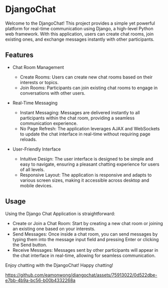 # DjangoChat
Welcome to the DjangoChat! This project provides a simple yet powerful platform for real-time communication using Django, a high-level Python web framework. With this application, users can create chat rooms, join existing ones, and exchange messages instantly with other participants.

## Features
- Chat Room Management
  - Create Rooms: Users can create new chat rooms based on their interests or topics.
  - Join Rooms: Participants can join existing chat rooms to engage in conversations with other users.

- Real-Time Messaging
  - Instant Messaging: Messages are delivered instantly to all participants within the chat room, providing a seamless communication experience.
  - No Page Refresh: The application leverages AJAX and WebSockets to update the chat interface in real-time without requiring page reloads.

- User-Friendly Interface
  - Intuitive Design: The user interface is designed to be simple and easy to navigate, ensuring a pleasant chatting experience for users of all levels.
  - Responsive Layout: The application is responsive and adapts to various screen sizes, making it accessible across desktop and mobile devices.

## Usage
Using the Django Chat Application is straightforward:

- Create or Join a Chat Room: Start by creating a new chat room or joining an existing one based on your interests.
- Send Messages: Once inside a chat room, you can send messages by typing them into the message input field and pressing Enter or clicking the Send button.
- Receive Messages: Messages sent by other participants will appear in the chat interface in real-time, allowing for seamless communication.

Enjoy chatting with the DjangoChat! Happy chatting!

https://github.com/eamonwong/djangochat/assets/75913022/0d522dbe-e7bb-4b9a-bc56-b00b4332268a


